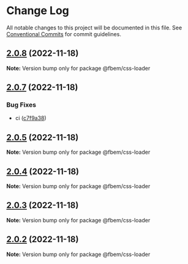 # Change Log

All notable changes to this project will be documented in this file.
See [Conventional Commits](https://conventionalcommits.org) for commit guidelines.

## [2.0.8](https://github.com/yungvldai/fbem/compare/@fbem/css-loader@2.0.7...@fbem/css-loader@2.0.8) (2022-11-18)

**Note:** Version bump only for package @fbem/css-loader

## [2.0.7](https://github.com/yungvldai/fbem/compare/@fbem/css-loader@2.0.5...@fbem/css-loader@2.0.7) (2022-11-18)

### Bug Fixes

- ci ([c7f9a38](https://github.com/yungvldai/fbem/commit/c7f9a380a75ca0a93616842b5f9b2297143c8f1c))

## [2.0.5](https://github.com/yungvldai/fbem/compare/@fbem/css-loader@2.0.1...@fbem/css-loader@2.0.5) (2022-11-18)

**Note:** Version bump only for package @fbem/css-loader

## [2.0.4](https://github.com/yungvldai/fbem/compare/@fbem/css-loader@2.0.1...@fbem/css-loader@2.0.4) (2022-11-18)

**Note:** Version bump only for package @fbem/css-loader

## [2.0.3](https://github.com/yungvldai/fbem/compare/@fbem/css-loader@2.0.1...@fbem/css-loader@2.0.3) (2022-11-18)

**Note:** Version bump only for package @fbem/css-loader

## [2.0.2](https://github.com/yungvldai/fbem/compare/@fbem/css-loader@2.0.1...@fbem/css-loader@2.0.2) (2022-11-18)

**Note:** Version bump only for package @fbem/css-loader
